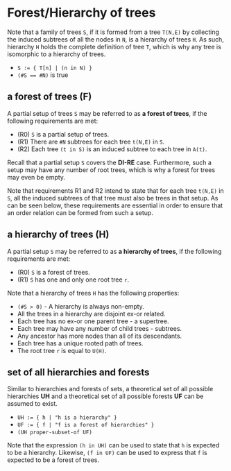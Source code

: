 
<!-- ======================================================================= -->
# Forest/Hierarchy of trees

Note that a family of trees `S`, if it is formed from a tree `T(N,E)` by
collecting the induced subtrees of all the nodes in `N`, is a hierarchy of
trees `H`. As such, hierarchy `H` holds the complete definition of tree `T`,
which is why any tree is isomorphic to a hierarchy of trees.

* `S := { T[n] | (n in N) }`
* `(#S == #N)` is true

<!-- ======================================================================= -->
## a forest of trees (F)

A partial setup of trees `S` may be referred to as **a forest of trees**,
if the following requirements are met:

* (R0) `S` is a partial setup of trees.
* (R1) There are `#N` subtrees for each tree `t(N,E)` in `S`.
* (R2) Each tree `(t in S)` is an induced subtree to each tree in `A(t)`.

Recall that a partial setup `S` covers the **DI-RE** case. Furthermore, such a
setup may have any number of root trees, which is why a forest for trees may
even be empty.

Note that requirements R1 and R2 intend to state that for each tree `t(N,E)`
in `S`, all the induced subtrees of that tree must also be trees in that setup.
As can be seen below, these requirements are essential in order to ensure that
an order relation can be formed from such a setup.

<!-- ======================================================================= -->
## a hierarchy of trees (H)

A partial setup `S` may be referred to as **a hierarchy of trees**,
if the following requirements are met:

* (R0) `S` is a forest of trees.
* (R1) `S` has one and only one root tree `r`.

Note that a hierarchy of trees `H` has the following properties:

* `(#S > 0)` - A hierarchy is always non-empty.
* All the trees in a hierarchy are disjoint ex-or related.
* Each tree has no ex-or one parent tree - a supertree.
* Each tree may have any number of child trees - subtrees.
* Any ancestor has more nodes than all of its descendants.
* Each tree has a unique rooted path of trees.
* The root tree `r` is equal to `U(H)`.

<!-- ======================================================================= -->
## set of all hierarchies and forests

Similar to hierarchies and forests of sets, a theoretical set of all possible
hierarchies **UH** and a theoretical set of all possible forests **UF** can be
assumed to exist.

* `UH := { h | "h is a hierarchy" }`
* `UF := { f | "f is a forest of hierarchies" }`
* `(UH proper-subset-of UF)`

Note that the expression `(h in UH)` can be used to state that `h` is expected
to be a hierarchy. Likewise, `(f in UF)` can be used to express that `f` is
expected to be a forest of trees.
